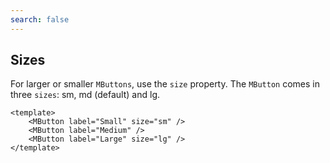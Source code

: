 ```yaml
---
search: false
---
```


## Sizes

For larger or smaller `MButtons`, use the `size` property. The `MButton` comes in three `sizes`: sm, md (default) and lg.

<DemoContainer>
	<MButton label="Small" size="sm" />
	<MButton label="Medium" />
	<MButton label="Large" size="lg" />
</DemoContainer>

```vue
<template>
	<MButton label="Small" size="sm" />
	<MButton label="Medium" />
	<MButton label="Large" size="lg" />
</template>
```
